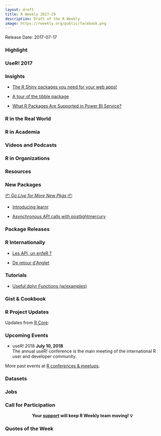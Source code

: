 ```yaml
---
layout: draft
title: R Weekly 2017-29
description: Draft of the R Weekly
image: https://rweekly.org/public/facebook.png
---
```


Release Date: 2017-07-17

###  Highlight




### UseR! 2017 




### Insights

+ [The R Shiny packages you need for your web apps!](http://enhancedatascience.com/2017/07/10/the-packages-you-need-for-your-r-shiny-application/)

+ [A tour of the tibble package](https://tjmahr.github.io/tibble-package-tour/)

+ [What R Packages Are Supported in Power BI Service?](https://dataveld.wordpress.com/2017/07/11/what-r-packages-are-supported-in-power-bi-service/)

###  R in the Real World



###  R in Academia





###  Videos and Podcasts




###  R in Organizations




###  Resources




###  New Packages

<p class="added-hostname"><a href="https://rweekly.org/live" target="_blank" class="externalLink">📦 <i>Go Live for More New Pkgs</i> 📦</a></p>

+ [Introducing learnr](https://blog.rstudio.com/2017/07/11/introducing-learnr/)

+ [Asynchronous API calls with postlightmercury](http://www.56n.dk/asynchronous-api-calls-with-postlightmercury/)

###  Package Releases





###  R Internationally

+ [Les API, un enfeR ?](http://www.thinkr.fr/les-api-un-enfer/) 

+ [De retour d'Anglet](http://www.thinkr.fr/de-retour-danglet/)


###  Tutorials

+ [Useful dplyr Functions (w/examples)](https://sw23993.wordpress.com/2017/07/10/useful-dplyr-functions-wexamples/)


### Gist & Cookbook




<!--<div class="post-more-begin"></div><div class="post-more-end"></div>-->


###  R Project Updates

Updates from [R Core](http://developer.r-project.org/blosxom.cgi/R-devel/NEWS):



###  Upcoming Events

+ useR! 2018 **July 10, 2018** <br />
The annual useR! conference is the main meeting of the international R user and developer community.

More past events at [R conferences & meetups](https://conf.rweekly.org).


### Datasets



### Jobs




###  Call for Participation




<p class="hide-support added-hostname support-rweekly" style="text-align: center;font-weight: bold;">Your <a class="non-visited externalLink" href="https://www.patreon.com/rweekly" onclick="pas(this)">support</a> will keep R Weekly team moving! 💡</p>


###  Quotes of the Week

